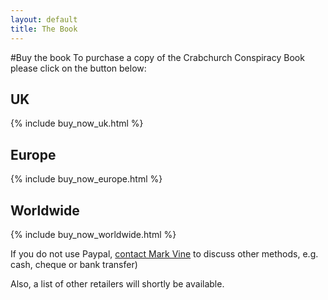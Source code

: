 ```yaml
---
layout: default
title: The Book
---
```


#Buy the book
To purchase a copy of the Crabchurch Conspiracy Book please click on the button below:

## UK
{% include buy_now_uk.html %}

## Europe
{% include buy_now_europe.html %}

## Worldwide
{% include buy_now_worldwide.html %}

If you do not use Paypal, [contact Mark Vine](http://crabchurch.co.uk/contact.html) to discuss other methods, e.g. cash, cheque or bank transfer) 

Also, a list of other retailers will shortly be available.
